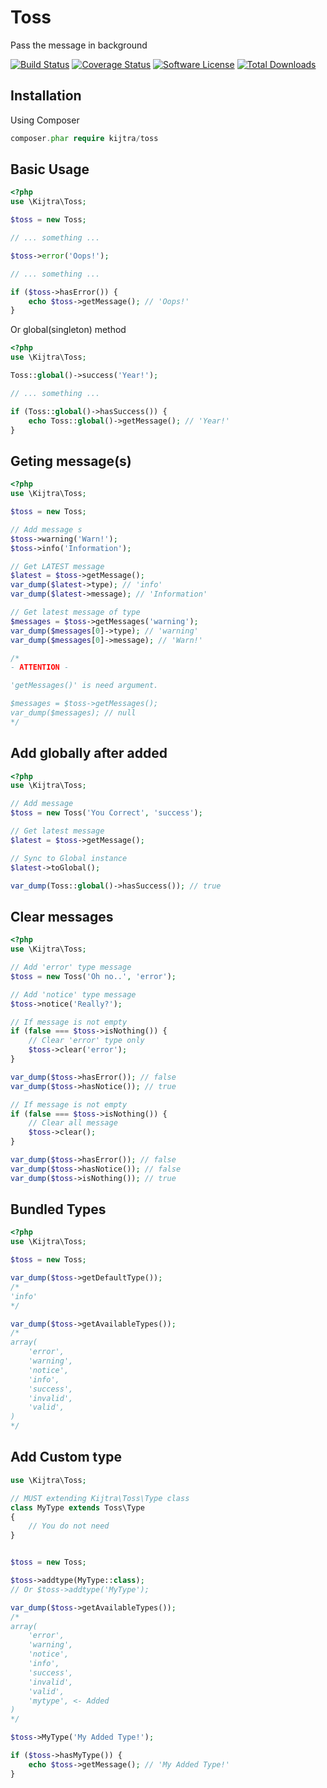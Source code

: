 # Toss
Pass the message in background


[![Build Status](https://travis-ci.org/kijtra/toss.svg?branch=master)](https://travis-ci.org/kijtra/toss)
[![Coverage Status](https://coveralls.io/repos/github/kijtra/toss/badge.svg)](https://coveralls.io/github/kijtra/toss)
[![Software License](https://img.shields.io/badge/license-MIT-brightgreen.svg?style=flat-square)](https://github.com/kijtra/toss/blob/master/LICENSE)
[![Total Downloads](https://img.shields.io/packagist/dt/kijtra/toss.svg?style=flat-square)](https://packagist.org/packages/kijtra/toss)



## Installation

Using Composer

```php
composer.phar require kijtra/toss
```


## Basic Usage

```php
<?php
use \Kijtra\Toss;

$toss = new Toss;

// ... something ...

$toss->error('Oops!');

// ... something ...

if ($toss->hasError()) {
    echo $toss->getMessage(); // 'Oops!'
}
```

Or global(singleton) method

```php
<?php
use \Kijtra\Toss;

Toss::global()->success('Year!');

// ... something ...

if (Toss::global()->hasSuccess()) {
    echo Toss::global()->getMessage(); // 'Year!'
}
```

## Geting message(s)

```php
<?php
use \Kijtra\Toss;

$toss = new Toss;

// Add message s
$toss->warning('Warn!');
$toss->info('Information');

// Get LATEST message
$latest = $toss->getMessage();
var_dump($latest->type); // 'info'
var_dump($latest->message); // 'Information'

// Get latest message of type
$messages = $toss->getMessages('warning');
var_dump($messages[0]->type); // 'warning'
var_dump($messages[0]->message); // 'Warn!'

/*
- ATTENTION -

'getMessages()' is need argument.

$messages = $toss->getMessages();
var_dump($messages); // null
*/
```


## Add globally after added

```php
<?php
use \Kijtra\Toss;

// Add message
$toss = new Toss('You Correct', 'success');

// Get latest message
$latest = $toss->getMessage();

// Sync to Global instance
$latest->toGlobal();

var_dump(Toss::global()->hasSuccess()); // true
```

## Clear messages

```php
<?php
use \Kijtra\Toss;

// Add 'error' type message
$toss = new Toss('Oh no..', 'error');

// Add 'notice' type message
$toss->notice('Really?');

// If message is not empty
if (false === $toss->isNothing()) {
    // Clear 'error' type only
    $toss->clear('error');
}

var_dump($toss->hasError()); // false
var_dump($toss->hasNotice()); // true

// If message is not empty
if (false === $toss->isNothing()) {
    // Clear all message
    $toss->clear();
}

var_dump($toss->hasError()); // false
var_dump($toss->hasNotice()); // false
var_dump($toss->isNothing()); // true
```


## Bundled Types

```php
<?php
use \Kijtra\Toss;

$toss = new Toss;

var_dump($toss->getDefaultType());
/*
'info'
*/

var_dump($toss->getAvailableTypes());
/*
array(
    'error',
    'warning',
    'notice',
    'info',
    'success',
    'invalid',
    'valid',
)
*/
```


## Add Custom type

```php
use \Kijtra\Toss;

// MUST extending Kijtra\Toss\Type class
class MyType extends Toss\Type
{
    // You do not need
}


$toss = new Toss;

$toss->addtype(MyType::class);
// Or $toss->addtype('MyType');

var_dump($toss->getAvailableTypes());
/*
array(
    'error',
    'warning',
    'notice',
    'info',
    'success',
    'invalid',
    'valid',
    'mytype', <- Added
)
*/

$toss->MyType('My Added Type!');

if ($toss->hasMyType()) {
    echo $toss->getMessage(); // 'My Added Type!'
}
```
